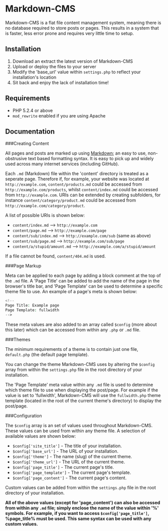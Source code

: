 Markdown-CMS
=============

Markdown-CMS is a flat file content management system, meaning there is no database required to store posts or pages. This results in a system that is faster, less error prone and requires very little time to setup.

Installation
------------

1. Download an extract the latest version of Markdown-CMS
2. Upload or deploy the files to your server
3. Modify the 'base_url' value within `settings.php` to reflect your installation's location
4. Sit back and enjoy the lack of installation time!

Requirements
------------

* PHP 5.2.4 or above
* `mod_rewrite` enabled if you are using Apache

Documentation
-------------

###Creating Content

All pages and posts are marked up using [Markdown](http://daringfireball.net/projects/markdown/syntax); an easy to use, non-obstrusive text based formatting syntax. It is easy to pick up and widely used across many internet services (including GitHub).

Each `.md` (Markdown) file within the 'content' directory is treated as a seperate page. Therefore if, for example, your website was located at `http://example.com`, `content/products.md` could be accessed from `http://example.com/products`, whilst `content/index.md` could be accessed from `http://example.com`. URIs can be extended by creating subfolders, for instance `content/category/product.md` could be accessed from `http://example.com/category/product`.

A list of possible URIs is shown below:

* `content/index.md` --> `http://example.com`
* `content/page.md` --> `http://example.com/page`
* `content/sub/index.md` --> `http://example.com/sub` (same as above)
* `content/sub/page.md` --> `http://example.com/sub/page`
* `content/a/stupid/amount.md` --> `http://example.com/a/stupid/amount`

If a file cannot be found, `content/404.md` is used.

###Page Markup

Meta can be applied to each page by adding a block comment at the top of the `.md` file. A 'Page Title' can be added to add the name of the page in the browser's title bar, and 'Page Template' can be used to determine a specific theme file to use. An example of a page's meta is shown below:

```php
<!--
Page Title: Example page
Page Template: fullwidth
-->
```

These meta values are also added to an array called `$config` (more about this later) which can be accessed from within any `.php` or `.md` file.

###Themes

The minimum requirements of a theme is to contain just one file, `default.php` (the default page template).

You can change the theme Markdown-CMS uses by altering the `$config` array from within the `settings.php` file in the root directory of your installation.

The 'Page Template' meta value within any `.md` file is used to determine which theme file to use when displaying the post/page. For example if the value is set to 'fullwidth', Markdown-CMS will use the `fullwidth.php` theme template (located in the root of the current theme's directory) to display the post/page.

###Configuration

The `$config` array is an set of values used throughout Markdown-CMS. These values can be used from within any theme file. A selection of available values are shown below:

* `$config['site_title']` - The title of your installation.
* `$config['base_url']` - The URL of your installation.
* `$config['theme']` - The name (slug) of the current theme.
* `$config['theme_url']` - The URL of the current theme.
* `$config['page_title']` - The current page's title.
* `$config['page_template']` - The current page's template.
* `$config['page_content']` - The current page's content.

Custom values can be added from within the `settings.php` file in the root directory of your installation.

**All of the above values (except for 'page\_content') can also be accessed from within any `.md` file; simply enclose the name of the value within '&#37;' symbols. For example, if you want to access `$config['page_title']`, &#37;page\_title&#37; must be used. This same syntax can be used with any custom values.**
